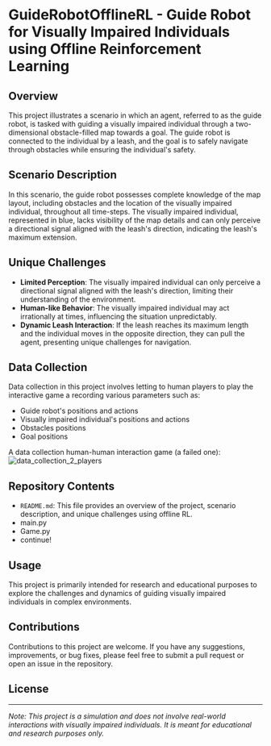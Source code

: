 # GuideRobotOfflineRL - Guide Robot for Visually Impaired Individuals using Offline Reinforcement Learning

## Overview

This project illustrates a scenario in which an agent, referred to as the guide robot, is tasked with guiding a visually impaired individual through a two-dimensional obstacle-filled map towards a goal. The guide robot is connected to the individual by a leash, and the goal is to safely navigate through obstacles while ensuring the individual's safety.

## Scenario Description

In this scenario, the guide robot possesses complete knowledge of the map layout, including obstacles and the location of the visually impaired individual, throughout all time-steps. The visually impaired individual, represented in blue, lacks visibility of the map details and can only perceive a directional signal aligned with the leash's direction, indicating the leash's maximum extension.

## Unique Challenges

- **Limited Perception**: The visually impaired individual can only perceive a directional signal aligned with the leash's direction, limiting their understanding of the environment.
- **Human-like Behavior**: The visually impaired individual may act irrationally at times, influencing the situation unpredictably.
- **Dynamic Leash Interaction**: If the leash reaches its maximum length and the individual moves in the opposite direction, they can pull the agent, presenting unique challenges for navigation.

## Data Collection

Data collection in this project involves letting to human players to play the interactive game a recording various parameters such as:
- Guide robot's positions and actions
- Visually impaired individual's positions and actions
- Obstacles positions
- Goal positions

A data collection human-human interaction game (a failed one):
![data_collection_2_players](https://github.com/hadar-hai/GuideRobotOfflineRL/assets/64587231/dd81b088-642a-4877-82ed-e9dc74f99511)

## Repository Contents

- `README.md`: This file provides an overview of the project, scenario description, and unique challenges using offline RL.
- main.py
- Game.py
- continue!

## Usage

This project is primarily intended for research and educational purposes to explore the challenges and dynamics of guiding visually impaired individuals in complex environments.

## Contributions

Contributions to this project are welcome. If you have any suggestions, improvements, or bug fixes, please feel free to submit a pull request or open an issue in the repository.

## License



---
*Note: This project is a simulation and does not involve real-world interactions with visually impaired individuals. It is meant for educational and research purposes only.*
